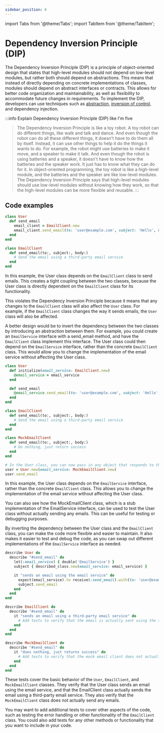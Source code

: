```yaml
---
sidebar_position: 6
---
```

import Tabs from '@theme/Tabs';
import TabItem from '@theme/TabItem';

# Dependency Inversion Principle (DIP)

The Dependency Inversion Principle (DIP) is a principle of object-oriented design that states that high-level modules should not depend on low-level modules, but rather both should depend on abstractions. This means that instead of directly depending on concrete implementations of classes, modules should depend on abstract interfaces or contracts. This allows for better code organization and maintainability, as well as flexibility to accommodate future changes in requirements. To implement the DIP, developers can use techniques such as [abstraction](../glossary/abstraction.md), [inversion of control](../glossary/inversion%20of%20control.md), and dependency injection.

:::info Explain Dependency Inversion Principle (DIP) like I'm five
> The Dependency Inversion Principle is like a toy robot. A toy robot can do different things, like walk and talk and dance. And even though the robot can do all these different things, it doesn't have to do them all by itself. Instead, it can use other things to help it do the things it wants to do. For example, the robot might use batteries to make it move, and a speaker to make it talk. And even though the robot is using batteries and a speaker, it doesn't have to know how the batteries and the speaker work. It just has to know what they can do for it. In object-oriented programming, the toy robot is like a high-level module, and the batteries and the speaker are like low-level modules. The Dependency Inversion Principle says that high-level modules should use low-level modules without knowing how they work, so that the high-level modules can be more flexible and reusable.
:::


## Code examples

<Tabs>
  <TabItem value="bad" label="Bad" default>

```ruby
class User
  def send_email
    email_client = EmailClient.new
    email_client.send_email(to: 'user@example.com', subject: 'Hello', body: 'Hello, how are you?')
  end
end

class EmailClient
  def send_email(to:, subject:, body:)
    # Send the email using a third-party email service
  end
end

```
In this example, the User class depends on the `EmailClient` class to send emails. This creates a tight coupling between the two classes, because the User class is directly dependent on the `EmailClient` class for its functionality.

This violates the Dependency Inversion Principle because it means that any changes to the `EmailClient` class will also affect the `User` class. For example, if the `EmailClient` class changes the way it sends emails, the `User` class will also be affected.

A better design would be to invert the dependency between the two classes by introducing an abstraction between them. For example, you could create an `EmailService` interface with a send_email method, and have the `EmailClient` class implement this interface. The User class could then depend on the `EmailService` interface, rather than the concrete `EmailClient` class. This would allow you to change the implementation of the email service without affecting the User class.

  </TabItem>
  <TabItem value="good" label="Good">

```ruby
class User
  def initialize(email_service: EmailClient.new)
    @email_service = email_service
  end

  def send_email
    @email_service.send_email(to: 'user@example.com', subject: 'Hello', body: 'Hello, how are you?')
  end
end

class EmailClient
  def send_email(to:, subject:, body:)
    # Send the email using a third-party email service
  end
end

class MockEmailClient
  def send_email(to:, subject:, body:)
    # Do nothing, just return success
  end
end

# In the User class, you can now pass in any object that responds to the `send_email` method
user = User.new(email_service: MockEmailClient.new)
user.send_email

```
In this example, the User class depends on the `EmailService` interface, rather than the concrete `EmailClient` class. This allows you to change the implementation of the email service without affecting the User class.

You can also see how the MockEmailClient class, which is a stub implementation of the EmailService interface, can be used to test the User class without actually sending any emails. This can be useful for testing or debugging purposes.

By inverting the dependency between the User class and the `EmailClient` class, you can make the code more flexible and easier to maintain. It also makes it easier to test and debug the code, as you can swap out different implementations of the `EmailService` interface as needed.

  </TabItem>
  <TabItem value="specs" label="Specs">

```ruby
describe User do
  describe "#send_email" do
    let(:email_service) { double('EmailService') }
    subject { described_class.new(email_service: email_service) }

    it "sends an email using the email service" do
      expect(email_service).to receive(:send_email).with(to: 'user@example.com', subject: 'Hello', body: 'Hello, how are you?')
      subject.send_email
    end
  end
end

describe EmailClient do
  describe "#send_email" do
    it "sends an email using a third-party email service" do
      # Add tests to verify that the email is actually sent using the third-party email service
    end
  end
end

describe MockEmailClient do
  describe "#send_email" do
    it "does nothing, just returns success" do
      # Add tests to verify that the mock email client does not actually send any emails
    end
  end
end
````
These tests cover the basic behavior of the `User`, `EmailClient`, and `MockEmailClient` classes. They verify that the User class sends an email using the email service, and that the EmailClient class actually sends the email using a third-party email service. They also verify that the `MockEmailClient` class does not actually send any emails.

You may want to add additional tests to cover other aspects of the code, such as testing the error handling or other functionality of the `EmailClient` class. You could also add tests for any other methods or functionality that you want to include in your code.

  </TabItem>
</Tabs>
